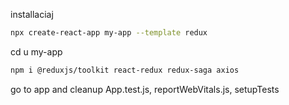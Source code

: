 installaciaj
```bash
npx create-react-app my-app --template redux
```

cd u my-app
```bash
npm i @reduxjs/toolkit react-redux redux-saga axios
```

go to app and cleanup App.test.js, reportWebVitals.js, setupTests

